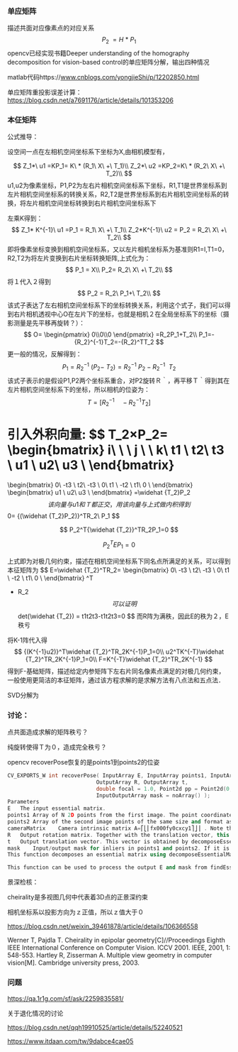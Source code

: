 ### 单应矩阵

描述共面对应像素点的对应关系
$$
P_2 \ = H \ * \ P_1
$$
opencv已经实现书籍Deeper understanding of the homography decomposition for vision-based control的单应矩阵分解，输出四种情况

matlab代码https://www.cnblogs.com/yongjieShi/p/12202850.html

单应矩阵重投影误差计算：https://blog.csdn.net/a7691176/article/details/101353206

### 本佂矩阵

公式推导：

设空间一点在左相机空间坐标系下坐标为X,由相机模型有，


$$
Z_1*\ u1 =KP_1= K\ * (R_1\ X\ +\ T_1)\\
Z_2*\ u2 =KP_2=K\ * (R_2\ X\ +\ T_2)\\
$$
u1,u2为像素坐标，P1,P2为左右片相机空间坐标系下坐标，R1,T1是世界坐标系到左片相机空间坐标系的转换关系，R2,T2是世界坐标系到右片相机空间坐标系的转换，将左片相机空间坐标转换到右片相机空间坐标系下

左乘K得到：
$$
Z_1* K^{-1}\ u1 =P_1 =  R_1\ X\ +\ T_1\\
Z_2*K^{-1}\ u2 = P_2 =  R_2\ X\ +\ T_2\\
$$
即将像素坐标变换到相机空间坐标系，又以左片相机坐标系为基准则R1=I,T1=0，R2,T2为将左片变换到右片坐标转换矩阵,上式化为：
$$
P_1 =   X\\
P_2=  R_2\ X\ +\ T_2\\
$$
将１代入２得到
$$
P_2 =  R_2\ P_1+\ T_2\\
$$
该式子表达了左右相机空间坐标系下的坐标转换关系，利用这个式子，我们可以得到右片相机透视中心O在左片下的坐标，也就是相机２在全局坐标系下的坐标（摄影测量是先平移再旋转？）：
$$
O=
\begin{pmatrix}
0\\0\\0
\end{pmatrix}
=R_2P_1+T_2\\
P_1=-{R_2}^{-1}T_2=-{R_2}^TT_2
$$
更一般的情况，反解得到：
$$
P_1=  {R_2}^{-1}\ (P_2-\ T_2)= {R_2}^{-1}\ P_2- {R_2}^{-1}\ \ T_2
$$
该式子表示的是假设P1,P2两个坐标系重合，对P2旋转Ｒ｀，再平移Ｔ｀得到其在左片相机空间坐标系下的坐标，所以相机的位姿为：
$$
T=[{R_2}^{-1}\ \ \ \ -{R_2}^{-1}T_2]
$$


引入外积向量:
$$
T_2×P_2=
\begin{bmatrix}
i\ \ \  j \ \  k\\
t1 \ t2\ t3 \\
u1 \ u2\ u3 \\
\end{bmatrix}
=
\begin{bmatrix}
0\  -t3 \  t2\\
-t3 \ 0\ t1 \\
-t2 \ t1\ 0 \\
\end{bmatrix}
\begin{bmatrix}
u1 \\ u2\\ u3 \\
\end{bmatrix}
=\widehat {T_2}P_2
$$
该向量与u1和Ｔ都正交，用该向量与上式做内积得到
$$
0= {(\widehat {T_2}P_2)}^TR_2\ P_1
$$

$$
P_2^T{\widehat {T_2}}^TR_2P_1=0
$$

$$
P_2^TEP_1=0
$$



上式即为对极几何约束，描述在相机空间坐标系下同名点所满足的关系，可以得到本征矩阵为
$$
E=\widehat {T_2}^TR_2=
\begin{bmatrix}
0\  -t3 \  t2\\
-t3 \ 0\ t1 \\
-t2 \ t1\ 0 \\
\end{bmatrix}
^T
* R_2
$$
可以证明
$$
det(\widehat {T_2}) = t1t2t3-t1t2t3=0
$$
而R阵为满秩，因此E的秩为２，E秩亏

将K-1阵代入得
$$
{(K^{-1}u2)}^T\widehat {T_2}^TR_2K^{-1}P_1=0\\
u2^TK^{-T}\widehat {T_2}^TR_2K^{-1}P_1=0\\
F=K^{-T}\widehat {T_2}^TR_2K^{-1}
$$
得到F-基础矩阵，描述给定内参矩阵下左右片同名像素点满足的对极几何约束，一般使用更简洁的本征矩阵，通过该方程求解的是求解方法有八点法和五点法．

SVD分解为



### 讨论：

点共面造成求解的矩阵秩亏？

纯旋转使得Ｔ为０，造成完全秩亏？

opencv recoverPose恢复的是points1到points2的位姿

```c++
CV_EXPORTS_W int recoverPose( InputArray E, InputArray points1, InputArray points2,
                            OutputArray R, OutputArray t,
                            double focal = 1.0, Point2d pp = Point2d(0, 0),
                            InputOutputArray mask = noArray() );
Parameters
E	The input essential matrix.
points1	Array of N 2D points from the first image. The point coordinates should be floating-point (single or double precision).
points2	Array of the second image points of the same size and format as points1 .
cameraMatrix	Camera intrinsic matrix A=⎡⎣⎢fx000fy0cxcy1⎤⎦⎥ . Note that this function assumes that points1 and points2 are feature points from cameras with the same camera intrinsic matrix.
R	Output rotation matrix. Together with the translation vector, this matrix makes up a tuple that performs a change of basis from the first camera's coordinate system to the second camera's coordinate system. Note that, in general, t can not be used for this tuple, see the parameter described below.
t	Output translation vector. This vector is obtained by decomposeEssentialMat and therefore is only known up to scale, i.e. t is the direction of the translation vector and has unit length.
mask	Input/output mask for inliers in points1 and points2. If it is not empty, then it marks inliers in points1 and points2 for then given essential matrix E. Only these inliers will be used to recover pose. In the output mask only inliers which pass the cheirality check.
This function decomposes an essential matrix using decomposeEssentialMat and then verifies possible pose hypotheses by doing cheirality check. The cheirality check means that the triangulated 3D points should have positive depth. Some details can be found in [186].

This function can be used to process the output E and mask from findEssentialMat. In this scenario, points1 and points2 are the same input for
```





景深检核：

cheirality是多视图几何中代表着3D点的正景深约束

相机坐标系以投影方向为ｚ正值，所以ｚ值大于０

https://blog.csdn.net/weixin_39461878/article/details/106366558

Werner T, Pajdla T. Cheirality in epipolar geometry[C]//Proceedings Eighth IEEE International Conference on Computer Vision. ICCV 2001. IEEE, 2001, 1: 548-553.
Hartley R, Zisserman A. Multiple view geometry in computer vision[M]. Cambridge university press, 2003.

### 问题

https://qa.1r1g.com/sf/ask/2259835581/

关于退化情况的讨论

https://blog.csdn.net/qqh19910525/article/details/52240521

https://www.itdaan.com/tw/9dabce4cae05
